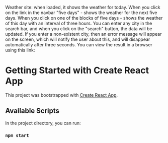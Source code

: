 Weather site: when loaded, it shows the weather for today. 
When you click on the link in the navbar "five days" - shows the weather for the next five days. 
When you click on one of the blocks of five days - shows the weather of this day with an interval of three hours. 
You can enter any city in the search bar, and when you click on the "search" button, the data will be updated. 
If you enter a non-existent city, then an error message will appear on the screen, which will notify the user about this, 
and will disappear automatically after three seconds.
You can view the result in a browser using this link:

# Getting Started with Create React App

This project was bootstrapped with [Create React App](https://github.com/facebook/create-react-app).

## Available Scripts

In the project directory, you can run:

### `npm start`


